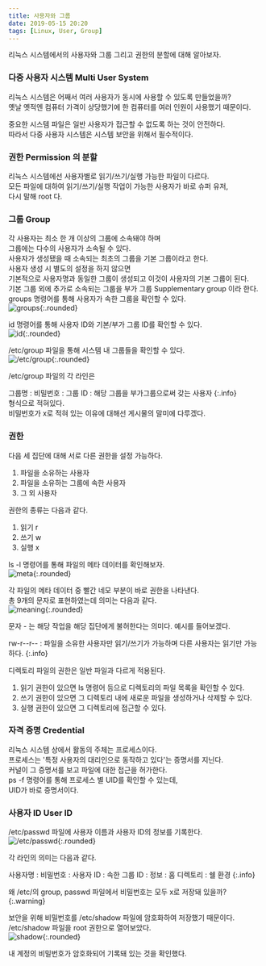 ```yaml
---
title: 사용자와 그룹
date: 2019-05-15 20:20
tags: [Linux, User, Group]
---
```

리눅스 시스템에서의 사용자와 그룹 그리고 권한의 분할에 대해 알아보자.  
<!--more-->
### 다중 사용자 시스템 Multi User System  
리눅스 시스템은 어째서 여러 사용자가 동시에 사용할 수 있도록 만들었을까?  
옛날 옛적엔 컴퓨터 가격이 상당했기에 한 컴퓨터를 여러 인원이 사용했기 때문이다.  
  
중요한 시스템 파일은 일반 사용자가 접근할 수 없도록 하는 것이 안전하다.  
따라서 다중 사용자 시스템은 시스템 보안을 위해서 필수적이다.  
### 권한 Permission 의 분할  
리눅스 시스템에선 사용자별로 읽기/쓰기/실행 가능한 파일이 다르다.  
모든 파일에 대하여 읽기/쓰기/실행 작업이 가능한 사용자가 바로 슈퍼 유저,  
다시 말해 root 다.  
### 그룹 Group  
각 사용자는 최소 한 개 이상의 그룹에 소속돼야 하며  
그룹에는 다수의 사용자가 소속될 수 있다.  
사용자가 생성됐을 때 소속되는 최초의 그룹을 기본 그룹이라고 한다.  
사용자 생성 시 별도의 설정을 하지 않으면  
기본적으로 사용자명과 동일한 그룹이 생성되고 이것이 사용자의 기본 그룹이 된다.  
기본 그룹 외에 추가로 소속되는 그룹을 부가 그룹 Supplementary group 이라 한다.  
groups 명령어를 통해 사용자가 속한 그룹을 확인할 수 있다.  
![groups](https://user-images.githubusercontent.com/17706039/57773585-51cea980-7753-11e9-9399-2dcbbc2490e5.png){:.rounded}
  
id 명령어를 통해 사용자 ID와 기본/부가 그룹 ID를 확인할 수 있다.  
![id](https://user-images.githubusercontent.com/17706039/57773737-ad993280-7753-11e9-9517-84a91b2b7ee2.png){:.rounded}
  
/etc/group 파일을 통해 시스템 내 그룹들을 확인할 수 있다.  
![/etc/group](https://user-images.githubusercontent.com/17706039/57773815-dcafa400-7753-11e9-8430-3346ea31a27e.png){:.rounded}
  
/etc/group 파일의 각 라인은  
  
그룹명 : 비밀번호 : 그룹 ID : 해당 그룹을 부가그룹으로써 갖는 사용자
{:.info}  
형식으로 적혀있다.  
비밀번호가 x로 적혀 있는 이유에 대해선 게시물의 말미에 다루겠다.  
### 권한  
다음 세 집단에 대해 서로 다른 권한을 설정 가능하다.  
1. 파일을 소유하는 사용자
2. 파일을 소유하는 그룹에 속한 사용자
3. 그 외 사용자
  
권한의 종류는 다음과 같다.  
1. 읽기 r
2. 쓰기 w
3. 실행 x
  
ls -l 명령어를 통해 파일의 메타 데이터를 확인해보자.  
![meta](https://user-images.githubusercontent.com/17706039/57774360-4ed4b880-7755-11e9-89a3-aa1e291b267d.png){:.rounded}
  
각 파일의 메타 데이터 중 빨간 네모 부분이 바로 권한을 나타낸다.  
총 9개의 문자로 표현하였는데 의미는 다음과 같다.  
![meaning](https://user-images.githubusercontent.com/17706039/57774607-f0f4a080-7755-11e9-8bff-4657b29c0589.png){:.rounded}
  
문자 - 는 해당 작업을 해당 집단에게 불허한다는 의미다.
예시를 들어보겠다.  
  
rw-r--r-- : 파일을 소유한 사용자만 읽기/쓰기가 가능하며 다른 사용자는 읽기만 가능하다.
{:.info}  
  
디렉토리 파일의 권한은 일반 파일과 다르게 적용된다.  
1. 읽기 권한이 있으면 ls 명령어 등으로 디렉토리의 파일 목록을 확인할 수 있다.
2. 쓰기 권한이 있으면 그 디렉토리 내에 새로운 파일을 생성하거나 삭제할 수 있다.
3. 실행 권한이 있으면 그 디렉토리에 접근할 수 있다.
  
### 자격 증명 Credential  
리눅스 시스템 상에서 활동의 주체는 프로세스이다.  
프로세스는 '특정 사용자의 대리인으로 동작하고 있다'는 증명서를 지닌다.  
커널이 그 증명서를 보고 파일에 대한 접근을 허가한다.  
ps -f 명령어를 통해 프로세스 별 UID를 확인할 수 있는데,  
UID가 바로 증명서이다.  
### 사용자 ID User ID  
/etc/passwd 파일에 사용자 이름과 사용자 ID의 정보를 기록한다.  
![/etc/passwd](https://user-images.githubusercontent.com/17706039/57775361-cd325a00-7757-11e9-8e43-f05102da39ed.png){:.rounded}
  
각 라인의 의미는 다음과 같다.  
  
사용자명 : 비밀번호 : 사용자 ID : 속한 그룹 ID : 정보 : 홈 디렉토리 : 쉘 환경
{:.info}
  
왜 /etc/의 group, passwd 파일에서 비밀번호는 모두 x로 저장돼 있을까?
{:.warning}
  
보안을 위해 비밀번호를 /etc/shadow 파일에 암호화하여 저장했기 때문이다.  
/etc/shadow 파일을 root 권한으로 열어보았다.  
![shadow](https://user-images.githubusercontent.com/17706039/57775558-45008480-7758-11e9-853e-61195ce4549e.png){:.rounded}
  
내 계정의 비밀번호가 암호화되어 기록돼 있는 것을 확인했다.